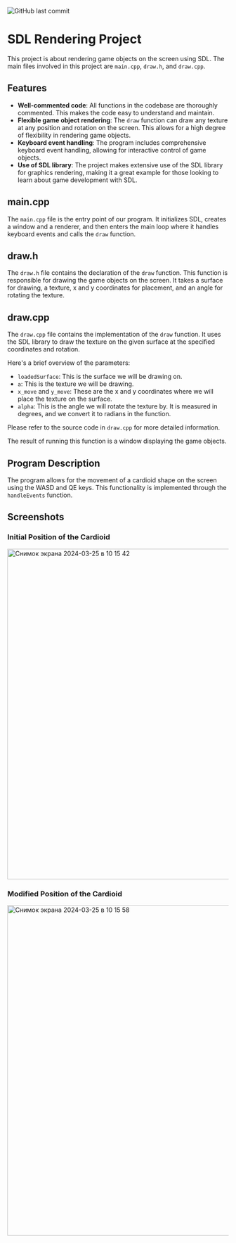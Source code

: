 ![GitHub last commit](https://img.shields.io/github.com/fferikvalik/computer_graphics-LAB1?color=yellow)
# SDL Rendering Project

This project is about rendering game objects on the screen using SDL. The main files involved in this project are `main.cpp`, `draw.h`, and `draw.cpp`.

## Features

- **Well-commented code**: All functions in the codebase are thoroughly commented. This makes the code easy to understand and maintain.
- **Flexible game object rendering**: The `draw` function can draw any texture at any position and rotation on the screen. This allows for a high degree of flexibility in rendering game objects.
- **Keyboard event handling**: The program includes comprehensive keyboard event handling, allowing for interactive control of game objects.
- **Use of SDL library**: The project makes extensive use of the SDL library for graphics rendering, making it a great example for those looking to learn about game development with SDL.

## main.cpp

The `main.cpp` file is the entry point of our program. It initializes SDL, creates a window and a renderer, and then enters the main loop where it handles keyboard events and calls the `draw` function.

## draw.h

The `draw.h` file contains the declaration of the `draw` function. This function is responsible for drawing the game objects on the screen. It takes a surface for drawing, a texture, x and y coordinates for placement, and an angle for rotating the texture.

## draw.cpp

The `draw.cpp` file contains the implementation of the `draw` function. It uses the SDL library to draw the texture on the given surface at the specified coordinates and rotation.

Here's a brief overview of the parameters:

- `loadedSurface`: This is the surface we will be drawing on.
- `a`: This is the texture we will be drawing.
- `x_move` and `y_move`: These are the x and y coordinates where we will place the texture on the surface.
- `alpha`: This is the angle we will rotate the texture by. It is measured in degrees, and we convert it to radians in the function.

Please refer to the source code in `draw.cpp` for more detailed information.

The result of running this function is a window displaying the game objects.
## Program Description

The program allows for the movement of a cardioid shape on the screen using the WASD and QE keys. This functionality is implemented through the `handleEvents` function.

## Screenshots

### Initial Position of the Cardioid
<img width="752" alt="Снимок экрана 2024-03-25 в 10 15 42" src="https://github.com/fferikvalik/computer_graphics-LAB1/assets/81646006/fef86cc4-1e4d-4143-9a8a-aa604cd2a081">


### Modified Position of the Cardioid
<img width="752" alt="Снимок экрана 2024-03-25 в 10 15 58" src="https://github.com/fferikvalik/computer_graphics-LAB1/assets/81646006/438b4bd2-30da-4204-8d80-6f70a2f44a8b">
